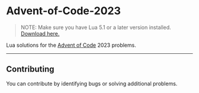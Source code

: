 # Advent-of-Code-2023
> NOTE: Make sure you have Lua 5.1 or a later version installed. [Download here.](https://www.lua.org/download.html)

Lua solutions for the [Advent of Code](https://adventofcode.com) 2023 problems.

<hr>

## Contributing

You can contribute by identifying bugs or solving additional problems.
